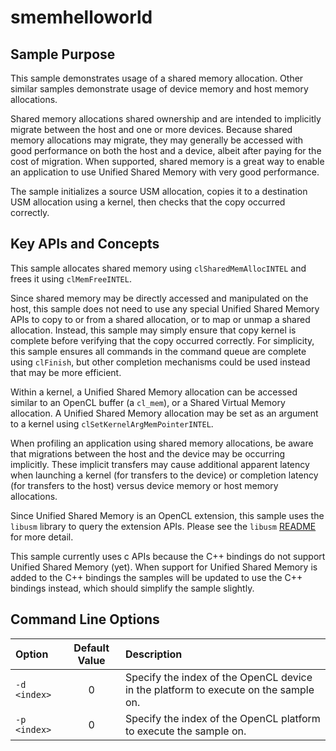 # smemhelloworld

## Sample Purpose

This sample demonstrates usage of a shared memory allocation.
Other similar samples demonstrate usage of device memory and host memory allocations.

Shared memory allocations shared ownership and are intended to implicitly migrate between the host and one or more devices.
Because shared memory allocations may migrate, they may generally be accessed with good performance on both the host and a device, albeit after paying for the cost of migration.
When supported, shared memory is a great way to enable an application to use Unified Shared Memory with very good performance.

The sample initializes a source USM allocation, copies it to a destination USM allocation using a kernel, then checks that the copy occurred correctly.

## Key APIs and Concepts

This sample allocates shared memory using `clSharedMemAllocINTEL` and frees it using `clMemFreeINTEL`.

Since shared memory may be directly accessed and manipulated on the host, this sample does not need to use any special Unified Shared Memory APIs to copy to or from a shared allocation, or to map or unmap a shared allocation.
Instead, this sample may simply ensure that copy kernel is complete before verifying that the copy occurred correctly.
For simplicity, this sample ensures all commands in the command queue are complete using `clFinish`, but other completion mechanisms could be used instead that may be more efficient.

Within a kernel, a Unified Shared Memory allocation can be accessed similar to an OpenCL buffer (a `cl_mem`), or a Shared Virtual Memory allocation.
A Unified Shared Memory allocation may be set as an argument to a kernel using `clSetKernelArgMemPointerINTEL`.

When profiling an application using shared memory allocations, be aware that migrations between the host and the device may be occurring implicitly.
These implicit transfers may cause additional apparent latency when launching a kernel (for transfers to the device) or completion latency (for transfers to the host) versus device memory or host memory allocations.

Since Unified Shared Memory is an OpenCL extension, this sample uses the `libusm` library to query the extension APIs.
Please see the `libusm` [README](../libusm/README.md) for more detail.

This sample currently uses c APIs because the C++ bindings do not support Unified Shared Memory (yet).
When support for Unified Shared Memory is added to the C++ bindings the samples will be updated to use the C++ bindings instead, which should simplify the sample slightly.

## Command Line Options

| Option | Default Value | Description |
|:--|:-:|:--|
| `-d <index>` | 0 | Specify the index of the OpenCL device in the platform to execute on the sample on.
| `-p <index>` | 0 | Specify the index of the OpenCL platform to execute the sample on.
